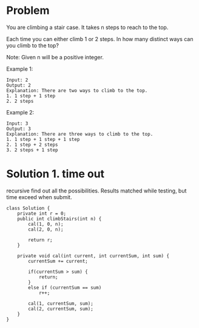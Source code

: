 # Problem

You are climbing a stair case. It takes n steps to reach to the top.

Each time you can either climb 1 or 2 steps. In how many distinct ways can you climb to the top?

Note: Given n will be a positive integer.

Example 1:
```
Input: 2
Output: 2
Explanation: There are two ways to climb to the top.
1. 1 step + 1 step
2. 2 steps
```

Example 2:

```
Input: 3
Output: 3
Explanation: There are three ways to climb to the top.
1. 1 step + 1 step + 1 step
2. 1 step + 2 steps
3. 2 steps + 1 step
```

# Solution 1. time out
recursive find out all the possibilities. Results matched while testing, but time exceed when submit.

```
class Solution {
    private int r = 0;
    public int climbStairs(int n) {
        cal(1, 0, n);
        cal(2, 0, n);
        
        return r;
    }
    
    private void cal(int current, int currentSum, int sum) {
        currentSum += current;
        
        if(currentSum > sum) {
            return;
        }
        else if (currentSum == sum)
            r++;
        
        cal(1, currentSum, sum);
        cal(2, currentSum, sum);
    }
}
```

